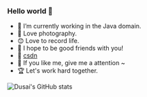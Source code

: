 ### Hello world 👋

- 🔭 I’m currently working in the Java domain.
- 📸 Love photography.
- 😊 Love to record life.
- 👻 I hope to be good friends with you!
- 🗻 [csdn](https://blog.csdn.net/qq_46048008?spm=1000.2115.3001.5343)
- 👿 If you like me, give me a attention ~
- 🏆 Let's work hard together.

![Dusai's GitHub stats](https://github-readme-stats.vercel.app/api?username=858715831)
